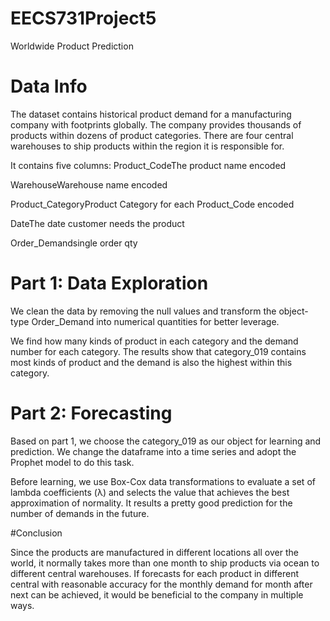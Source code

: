 # EECS731Project5
Worldwide Product Prediction


# Data Info

The dataset contains historical product demand for a manufacturing company with footprints globally. The company provides thousands of products within dozens of product categories. There are four central warehouses to ship products within the region it is responsible for. 

It contains five columns: 
Product_CodeThe product name encoded

WarehouseWarehouse name encoded

Product_CategoryProduct Category for each Product_Code encoded

DateThe date customer needs the product

Order_Demandsingle order qty


# Part 1: Data Exploration

We clean the data by removing the null values and transform the object-type Order_Demand into numerical quantities for better leverage. 

We find how many kinds of product in each category and the demand number for each category.  The results show that category_019 contains most kinds of product and the demand is also the highest within this category. 




# Part 2: Forecasting 

Based on part 1, we choose the category_019 as our object for learning and prediction. We change the dataframe into a time series and adopt the Prophet model to do this task. 

Before learning, we use Box-Cox data transformations to evaluate a set of lambda coefficients (λ) and selects the value that achieves the best approximation of normality. It results a pretty good prediction for the number of demands in the future. 










#Conclusion

Since the products are manufactured in different locations all over the world, it normally takes more than one month to ship products via ocean to different central warehouses. If forecasts for each product in different central with reasonable accuracy for the monthly demand for month after next can be achieved, it would be beneficial to the company in multiple ways.
